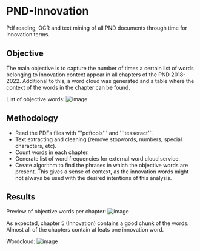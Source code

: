 # PND-Innovation
Pdf reading, OCR and text mining of all PND documents through time for innovation terms.

## Objective
The main objective is to capture the number of times a certain list of words belonging to Innovation context appear in all chapters of the PND 2018-2022. Additional to this, a word cloud was generated and a table where the context of the words in the chapter can be found.

List of objective words: ![image](https://github.com/FoxHound112263/PND-Innovation/blob/master/Palabras%20innovaci%C3%B3n/img%20for%20repo/objective.png)

## Methodology
* Read the PDFs files with '''pdftools''' and '''tesseract'''.
* Text extracting and cleaning (remove stopwords, numbers, special characters, etc).
* Count words in each chapter.
* Generate list of word frequencies for external word cloud service.
* Create algorithm to find the phrases in which the objective words are present. This gives a sense of context, as the innovation words might not always be used with the desired intentions of this analysis.

## Results

Preview of objective words per chapter: ![image](https://github.com/FoxHound112263/PND-Innovation/blob/master/Palabras%20innovaci%C3%B3n/img%20for%20repo/count.png)

As expected, chapter 5 (Innovation) contains a good chunk of the words. Almost all of the chapters contain at leats one innovation word.

Wordcloud: ![image](https://github.com/FoxHound112263/PND-Innovation/blob/master/Palabras%20innovaci%C3%B3n/nube.png)
